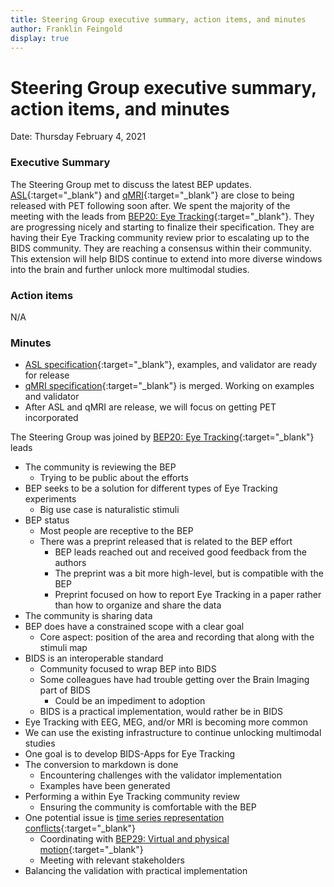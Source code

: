 ```yaml
---
title: Steering Group executive summary, action items, and minutes
author: Franklin Feingold
display: true
---
```


# Steering Group executive summary, action items, and minutes

Date: Thursday February 4, 2021

<!--more-->

### Executive Summary

The Steering Group met to discuss the latest BEP updates. [ASL](https://github.com/bids-standard/bids-specification/pull/669){:target="_blank"} and [qMRI](https://github.com/bids-standard/bids-specification/pull/690){:target="_blank"} are close to being released with PET following soon after. We spent the majority of the meeting with the leads from [BEP20: Eye Tracking](https://bids.neuroimaging.io/bep020){:target="_blank"}. They are progressing nicely and starting to finalize their specification. They are having their Eye Tracking community review prior to escalating up to the BIDS community. They are reaching a consensus within their community. This extension will help BIDS continue to extend into more diverse windows into the brain and further unlock more multimodal studies.

### Action items

N/A

### Minutes


- [ASL specification](https://github.com/bids-standard/bids-specification/pull/669){:target="_blank"}, examples, and validator are ready for release
- [qMRI specification](https://github.com/bids-standard/bids-specification/pull/690){:target="_blank"} is merged. Working on examples and validator
- After ASL and qMRI are release, we will focus on getting PET incorporated

The Steering Group was joined by [BEP20: Eye Tracking](https://bids.neuroimaging.io/bep020){:target="_blank"} leads

- The community is reviewing the BEP
  - Trying to be public about the efforts
- BEP seeks to be a solution for different types of Eye Tracking experiments
  - Big use case is naturalistic stimuli
- BEP status
  - Most people are receptive to the BEP
  - There was a preprint released that is related to the BEP effort
    - BEP leads reached out and received good feedback from the authors
    - The preprint was a bit more high-level, but is compatible with the BEP
    - Preprint focused on how to report Eye Tracking in a paper rather than how to organize and share the data
- The community is sharing data
- BEP does have a constrained scope with a clear goal
  - Core aspect: position of the area and recording that along with the stimuli map
- BIDS is an interoperable standard
  - Community focused to wrap BEP into BIDS
  - Some colleagues have had trouble getting over the Brain Imaging part of BIDS
    - Could be an impediment to adoption
  - BIDS is a practical implementation, would rather be in BIDS
- Eye Tracking with EEG, MEG, and/or MRI is becoming more common
- We can use the existing infrastructure to continue unlocking multimodal studies
- One goal is to develop BIDS-Apps for Eye Tracking
- The conversion to markdown is done
  - Encountering challenges with the validator implementation
  - Examples have been generated
- Performing a within Eye Tracking community review
  - Ensuring the community is comfortable with the BEP
- One potential issue is [time series representation conflicts](https://github.com/bids-standard/bids-specification/issues/713){:target="_blank"}
  - Coordinating with [BEP29: Virtual and physical motion](https://bids.neuroimaging.io/bep029){:target="_blank"}
  - Meeting with relevant stakeholders
- Balancing the validation with practical implementation
